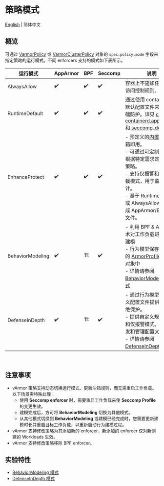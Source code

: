 # 策略模式

[English](README.md) | 简体中文

## 概览

可通过 [VarmorPolicy](../../../getting_started/usage_instructions.zh_CN.md#varmorpolicy) 或 [VarmorClusterPolicy](../../../getting_started/usage_instructions.zh_CN.md#varmorclusterpolicy) 对象的 `spec.policy.mode` 字段来指定策略的运行模式。不同 enforcers 支持的模式如下表所示。

|运行模式|AppArmor|BPF|Seccomp|说明|
|------|--------|----|-------|---|
|AlwaysAllow|✔️|✔️|✔️|容器上不施加任何强制访问控制规则。|
|RuntimeDefault|✔️|✔️|✔️|通过使用 containerd 的默认配置文件来提供基础防护。详见 [cri-containerd.apparmor.d](https://github.com/containerd/containerd/blob/main/contrib/apparmor/template.go) 和 [seccomp_default](https://github.com/containerd/containerd/blob/main/contrib/seccomp/seccomp_default.go)。|
|EnhanceProtect|✔️|✔️|✔️|- 预定义的[内置规则](../built_in_rules.zh_CN.md)开箱即用。<br />- 可通过可定制的接口根据特定需求定制保护策略。<br />- 支持仅报警和报警拦截模式，用于监控和审计。<br />- 基于 RuntimeDefault 或 AlwaysAllow 模式生成 AppArmor/BPF 配置文件。|
|BehaviorModeling|✔️|🏗️|✔️|- 利用 BPF & Audit 技术对工作负载进行行为建模<br />- 行为模型保存在对应的 [ArmorProfileModel](https://github.com/bytedance/vArmor/blob/main/apis/varmor/v1beta1/armorprofilemodel_types.go) 对象中<br />- 详情请参阅 [BehaviorModeling 模式](behavior_modeling.zh_CN.md)|
|DefenseInDepth|✔️|🏗️|✔️|- 通过行为模型或自定义配置文件提供默认拒绝保护。<br />- 提供自定义规则接口和仅报警模式，方便开发和管理配置文件。<br />- 详情请参阅 [DefenseInDepth 模式](defense_in_depth.zh_CN.md)|

<br />

## 注意事项

* vArmor 策略支持动态切换运行模式、更新沙箱规则，而无需重启工作负载。以下场景需特殊处理：
  * 使用 **Seccomp enforcer** 时，需要重启工作负载来使 **Seccomp Profile** 的变更生效。
  * 建模完成后，方可将 **BehaviorModeling** 切换为其他模式。
  * 从其他模式切换到 **BehaviorModeling** 或建模已经完成时，您需要更新建模时长并重启目标工作负载，以重新启动行为建模过程。
* vArmor 支持修改策略为其添加新的 enforcer，新添加的 enforcer 仅对新创建的 Workloads 生效。
* vArmor 支持修改策略移除 BPF enforcer。

## 实验特性

* [BehaviorModeling 模式](behavior_modeling.zh_CN.md)
* [DefenseInDepth 模式](defense_in_depth.zh_CN.md)
